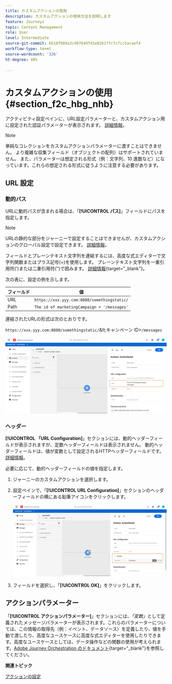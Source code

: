 ```yaml
---
title: カスタムアクションの使用
description: カスタムアクションの使用方法を説明します
feature: Journeys
topic: Content Management
role: User
level: Intermediate
source-git-commit: 6b18f009a3c907649fd1e0261ffc7cfcc5acaef4
workflow-type: tm+mt
source-wordcount: '326'
ht-degree: 40%

---
```


# カスタムアクションの使用 {#section_f2c_hbg_nhb}

アクティビティ設定ペインに、URL設定パラメーターと、カスタムアクション用に設定された認証パラメーターが表示されます。 [詳細情報](../action/about-custom-action-configuration.md)。

>[!NOTE]
>
>単純なコレクションをカスタムアクションパラメーターに渡すことはできません。 より複雑な収集フィールド（オブジェクトの配列）はサポートされていません。  また、パラメーターは想定される形式（例：文字列、10 進数など）になっています。これらの想定される形式に従うように注意する必要があります。

## URL 設定

### 動的パス

URLに動的パスが含まれる場合は、「**[!UICONTROL パス]**」フィールドにパスを指定します。

>[!NOTE]
>
>URLの静的な部分をジャーニーで設定することはできませんが、カスタムアクションのグローバル設定で設定できます。 [詳細情報](../action/about-custom-action-configuration.md)。

フィールドとプレーンテキスト文字列を連結するには、高度な式エディターで文字列関数またはプラス記号(+)を使用します。 プレーンテキスト文字列を一重引用符(&#39;)または二重引用符(&quot;)で囲みます。 [詳細情報](https://experienceleague.adobe.com/docs/journeys/using/building-advanced-conditions-journeys/expressionadvanced.html?lang=ja){target=&quot;_blank&quot;}。

次の表に、設定の例を示します。

| フィールド | 値 |
| --- | --- |
| URL | `https://xxx.yyy.com:8080/somethingstatic/` |
| Path | `The id of marketingCampaign + '/messages'` |

連結されたURLの形式は次のとおりです。

`https://xxx.yyy.com:8080/somethingstatic/`\&lt;キャンペーン ID\>`/messages`

![](../assets/journey-custom-action-url.png)

### ヘッダー

**[!UICONTROL 「URL Configuration]**」セクションには、動的ヘッダーフィールドが表示されますが、定数ヘッダーフィールドは表示されません。 動的ヘッダーフィールドは、値が変数として設定されるHTTPヘッダーフィールドです。 [詳細情報](../action/about-custom-action-configuration.md)。

必要に応じて、動的ヘッダーフィールドの値を指定します。

1. ジャーニーのカスタムアクションを選択します。
1. 設定ペインで、「**[!UICONTROL URL Configuration]**」セクションのヘッダーフィールドの横にある鉛筆アイコンをクリックします。

   ![](../assets/journey-dynamicheaderfield.png)

1. フィールドを選択し、「**[!UICONTROL OK]**」をクリックします。

## アクションパラメーター

「**[!UICONTROL アクションパラメーター]**」セクションには、_「変数」_&#x200B;として定義されたメッセージパラメーターが表示されます。これらのパラメーターについては、この情報の取得先（例：イベント、データソース）を定義したり、値を手動で渡したり、高度なユースケースに高度な式エディターを使用したりできます。高度なユースケースとしては、データ操作などの関数の使用が考えられます。[Adobe Journey Orchestration のドキュメント](https://experienceleague.adobe.com/docs/journeys/using/building-advanced-conditions-journeys/expressionadvanced.html){target=&quot;_blank&quot;}を参照してください。

**関連トピック**

[アクションの設定](../action/about-custom-action-configuration.md)
